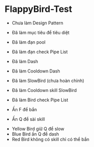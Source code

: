 # FlappyBird-Test

- Chưa làm Design Pattern
- Đã làm mục tiêu để tiêu diệt
- Đã làm đạn pool
- Đã làm đạn check Pipe List
- Đã làm Dash
- Đã làm Cooldown Dash
- Đã làm SlowBird (chưa hoàn chỉnh)
- Đã làm Cooldown skill SlowBird
- Đã làm Bird check Pipe List


- Ấn F để bắn
- Ấn Q để sài skill
 + Yellow Bird giữ Q để slow
 + Blue Bird ấn Q để dash
 + Red Bird không có skill chỉ có thể bắn
